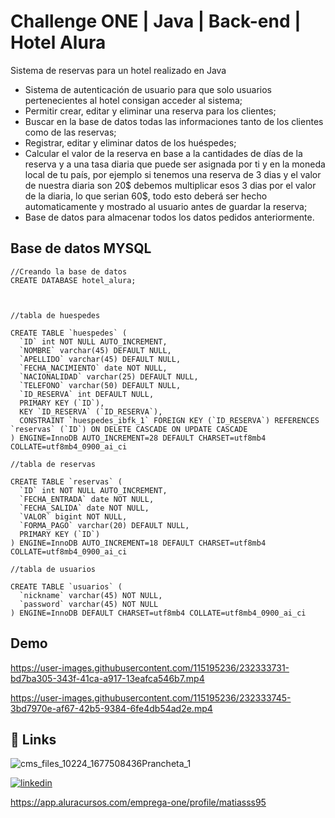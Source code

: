 # Challenge ONE | Java | Back-end | Hotel Alura

Sistema de reservas para un hotel realizado en Java



- Sistema de autenticación de usuario para que solo usuarios pertenecientes al hotel consigan acceder al sistema;
- Permitir crear, editar y eliminar una reserva para los clientes;
- Buscar en la base de datos todas las informaciones tanto de los clientes como de las reservas;
- Registrar, editar y eliminar datos de los huéspedes;
- Calcular el valor de la reserva en base a la cantidades de días de la reserva y a una tasa diaria que puede ser asignada por ti y en la moneda local de tu país, por ejemplo si tenemos una reserva de 3 dias y el valor de nuestra diaria son 20$ debemos multiplicar esos 3 dias por el valor de la diaria, lo que serian 60$, todo esto deberá ser hecho automaticamente y mostrado al usuario antes de guardar la reserva;
- Base de datos para almacenar todos los datos pedidos anteriormente.

## Base de datos MYSQL
```
//Creando la base de datos
CREATE DATABASE hotel_alura;



//tabla de huespedes

CREATE TABLE `huespedes` (
  `ID` int NOT NULL AUTO_INCREMENT,
  `NOMBRE` varchar(45) DEFAULT NULL,
  `APELLIDO` varchar(45) DEFAULT NULL,
  `FECHA_NACIMIENTO` date NOT NULL,
  `NACIONALIDAD` varchar(25) DEFAULT NULL,
  `TELEFONO` varchar(50) DEFAULT NULL,
  `ID_RESERVA` int DEFAULT NULL,
  PRIMARY KEY (`ID`),
  KEY `ID_RESERVA` (`ID_RESERVA`),
  CONSTRAINT `huespedes_ibfk_1` FOREIGN KEY (`ID_RESERVA`) REFERENCES `reservas` (`ID`) ON DELETE CASCADE ON UPDATE CASCADE
) ENGINE=InnoDB AUTO_INCREMENT=28 DEFAULT CHARSET=utf8mb4 COLLATE=utf8mb4_0900_ai_ci

//tabla de reservas

CREATE TABLE `reservas` (
  `ID` int NOT NULL AUTO_INCREMENT,
  `FECHA_ENTRADA` date NOT NULL,
  `FECHA_SALIDA` date NOT NULL,
  `VALOR` bigint NOT NULL,
  `FORMA_PAGO` varchar(20) DEFAULT NULL,
  PRIMARY KEY (`ID`)
) ENGINE=InnoDB AUTO_INCREMENT=18 DEFAULT CHARSET=utf8mb4 COLLATE=utf8mb4_0900_ai_ci

//tabla de usuarios

CREATE TABLE `usuarios` (
  `nickname` varchar(45) NOT NULL,
  `password` varchar(45) NOT NULL
) ENGINE=InnoDB DEFAULT CHARSET=utf8mb4 COLLATE=utf8mb4_0900_ai_ci

```







## Demo

https://user-images.githubusercontent.com/115195236/232333731-bd7ba305-343f-41ca-a917-13eafca546b7.mp4



https://user-images.githubusercontent.com/115195236/232333745-3bd7970e-af67-42b5-9384-6fe4db54ad2e.mp4


## 🔗 Links



![cms_files_10224_1677508436Prancheta_1](https://github.com/MatiasJB95/challenge-one-alura-hotel-latam/assets/115195236/9b0d63e3-8c0b-4010-984e-d63d16b5b8bf)

[![linkedin](https://img.shields.io/badge/linkedin-0A66C2?style=for-the-badge&logo=linkedin&logoColor=white)](https://www.linkedin.com/in/matiasjb95/)

https://app.aluracursos.com/emprega-one/profile/matiasss95



